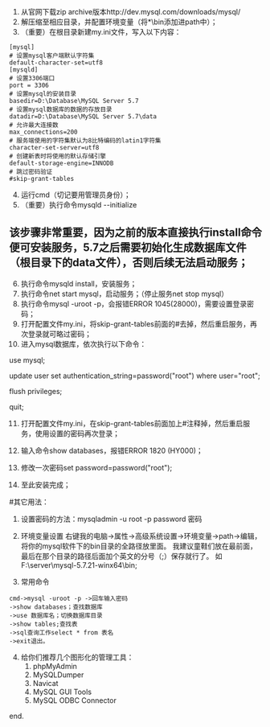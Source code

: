 1.  从官网下载zip archive版本http://dev.mysql.com/downloads/mysql/
2. 解压缩至相应目录，并配置环境变量（将*\bin添加进path中）；
3. （重要）在根目录新建my.ini文件，写入以下内容：
````
[mysql]  
# 设置mysql客户端默认字符集  
default-character-set=utf8  
[mysqld]  
# 设置3306端口  
port = 3306   
# 设置mysql的安装目录  
basedir=D:\Database\MySQL Server 5.7  
# 设置mysql数据库的数据的存放目录  
datadir=D:\Database\MySQL Server 5.7\data  
# 允许最大连接数  
max_connections=200  
# 服务端使用的字符集默认为8比特编码的latin1字符集  
character-set-server=utf8  
# 创建新表时将使用的默认存储引擎  
default-storage-engine=INNODB   
# 跳过密码验证  
#skip-grant-tables  
````
4. 运行cmd（切记要用管理员身份）；
5. （重要）执行命令mysqld --initialize

## 该步骤非常重要，因为之前的版本直接执行install命令便可安装服务，5.7之后需要初始化生成数据库文件（根目录下的data文件），否则后续无法启动服务；

6. 执行命令mysqld install，安装服务；
7. 执行命令net start mysql，启动服务；（停止服务net stop mysql）
8. 执行命令mysql -uroot -p，会报错ERROR 1045(28000)，需要设置登录密码；
9. 打开配置文件my.ini，将skip-grant-tables前面的#去掉，然后重启服务，再次登录就可略过密码；
10. 进入mysql数据库，依次执行以下命令：

use mysql;

update user set authentication_string=password("root") where user="root";

flush privileges;

quit;

11. 打开配置文件my.ini，在skip-grant-tables前面加上#注释掉，然后重启服务，使用设置的密码再次登录；

12. 输入命令show databases，报错ERROR 1820 (HY000)；

13. 修改一次密码set password=password("root");

14. 至此安装完成；


#其它用法：
1. 设置密码的方法：mysqladmin -u root -p password 密码
2. 环境变量设置
右键我的电脑->属性->高级系统设置->环境变量->path->编辑，将你的mysql软件下的bin目录的全路径放里面。
我建议童鞋们放在最前面，最后在那个目录的路径后面加个英文的分号（;）保存就行了。
如F:\server\mysql-5.7.21-winx64\bin;

3. 常用命令
````
cmd->mysql -uroot -p ->回车输入密码
->show databases；查找数据库
->use 数据库名；切换数据库目录
->show tables;查找表
->sql查询工作select * from 表名
->exit退出。
````
4. 给你们推荐几个图形化的管理工具：
    1. phpMyAdmin
    2. MySQLDumper
    3. Navicat
    4. MySQL GUI Tools
    5. MySQL ODBC Connector


end.